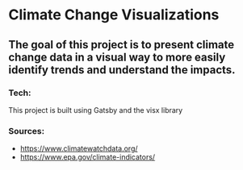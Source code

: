 # Climate Change Visualizations

## The goal of this project is to present climate change data in a visual way to more easily identify trends and understand the impacts.

### Tech:

This project is built using Gatsby and the visx library

### Sources:

- https://www.climatewatchdata.org/
- https://www.epa.gov/climate-indicators/
